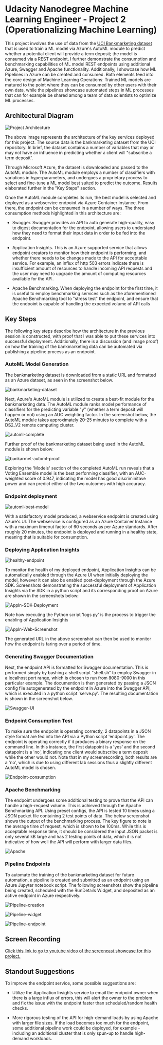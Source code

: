 # Udacity Nanodegree Machine Learning Engineer - Project 2 (Operationalizing Machine Learning)

This project involves the use of data from the [UCI Bankmarketing dataset](https://archive.ics.uci.edu/ml/datasets/Bank%2BMarketing) that is used to train a ML model via Azure's AutoML module to predict whether a potential client will provide a term deposit; the model is consumed via a REST endpoint. I further demonstrate the consumption and benchmarking capabilities of ML model REST endpoints using additional Azure, Swagger and Apache functionality. Additionally, I showcase how ML Pipelines in Azure can be created and consumed. Both elements feed into the core design of Machine Learning Operations: Trained ML models are matured to the point where they can be consumed by other users with their own data, while the pipelines showcase automated steps in ML processes that can for example be shared among a team of data scientists to optimize ML processes. 

## Architectural Diagram
![Project Architecture](https://github.com/SmartMilk/nd00333_AZMLND_C2/blob/master/starter_files/project_images/Udacity%20Project%202%20Architecture.drawio.png "Architecture")

The above image represents the architecture of the key services deployed for this project. The source data is the bankmarketing dataset from the UCI repository. In brief, the dataset contains a number of variables that may or may not have an influence in predicting whether a client will "subscribe a term deposit". 

Through Microsoft Azure, the dataset is downloaded and passed to the AutoML module. The AutoML module employs a number of classifiers with variations in hyperparameters, and undergoes a proprietary process to select and fine-tune a ML model best suited to predict the outcome. Results elaborated further in the "Key Steps" section.

Once the AutoML module completes its run, the best model is selected and deployed as a webservice endpoint via Azure Container Instance. From there, the endpoint can be consumed in a number of ways. The three consumption methods highlighted in this architecture are:

* Swagger. Swagger provides an API to auto generate high-quality, easy to digest documentation for the endpoint, allowing users to understand how they need to format their input data in order to be fed into the endpoint.

* Application Insights. This is an Azure supported service that allows endpoint creators to monitor how their endpoint is performing, and whether there needs to be changes made to the API for acceptable service. For example, an influx of http 503 errors indicate there is insufficient amount of resources to handle incoming API requests and the user may need to upgrade the amount of computing resources available for the API. 

* Apache Benchmarking. When deploying the endpoint for the first time, it is useful to employ benchmarking services such as the aforementioned Apache Benchmarking tool to "stress test" the endpoint, and ensure that the endpoint is capable of handling the expected volume of API calls

## Key Steps
The following key steps describe how the architecture in the previous session is constructed, with proof that I was able to put these services into successful deployment. Additionally, there is a discussion (and image proof) on how the training of the bankmarketing data can be automated via publishing a pipeline process as an endpoint. 

### AutoML Model Generation

The bankmarketing dataset is downloaded from a static URL and formatted as an Azure dataset, as seen in the screenshot below.

![bankmarketing-dataset](https://github.com/SmartMilk/nd00333_AZMLND_C2/blob/master/starter_files/project_images/bankmarketing_dataset_register_proof.jpg)

Next, Azure's AutoML module is utilized to create a best-fit module for the bankmarketing data. The AutoML module ranks model performance of classifiers for the predicting variable "y" (whether a term deposit will happen or not) using an AUC weighting factor. In the screenshot below, the AutoML module takes approximately 20-25 minutes to complete with a DS2_V2 remote computing cluster.

![automl-complete](https://github.com/SmartMilk/nd00333_AZMLND_C2/blob/master/starter_files/project_images/automl_experiment_completed.jpg)

Further proof of the bankmarketing dataset being used in the AutoML module is shown below:

![bankarmet-automl-proof](https://github.com/SmartMilk/nd00333_AZMLND_C2/blob/master/starter_files/project_images/bankmarketing_with_automl_module_proof.jpg)

Exploring the 'Models' section of the completed AutoML run reveals that a Voting Ensemble model is the best performing classifier, with an AUC-weighted score of 0.947, indicating the model has good discriminitave power and can predict either of the two outcomes with high accuracy. 

### Endpoint deployment

![automl-best-model](https://github.com/SmartMilk/nd00333_AZMLND_C2/blob/master/starter_files/project_images/automl_run_best_model_verbose.jpg)

With a satisfactory model produced, a webservice endpoint is created using Azure's UI. The webservice is configured as an Azure Container Instance with a maximum timeout factor of 60 seconds as per Azure standards. After roughly 20 minutes, the endpoint is deployed and running in a healthy state, meaning that is suitable for consumption.

### Deploying Application Insights

![healthy-endpoint](https://github.com/SmartMilk/nd00333_AZMLND_C2/blob/master/starter_files/project_images/endpoint_active_and_healthy.jpg)

To monitor the health of my deployed endpoint, Application Insights can be automatically enabled through the Azure UI when initially deploying the model, however it can also be enabled post-deployment through the Azure SDK. Screenshots demonstrating the successful deployment of Application Insights via the SDK in a python script and its corresponding proof on Azure are shown in the screenshots below:

![AppIn-SDK-Deployment](https://github.com/SmartMilk/nd00333_AZMLND_C2/blob/master/starter_files/project_images/successful_deployment_of_application_insights.jpg)

Note how executing the Python script 'logs.py' is the process to trigger the enabling of Application Insights

![AppIn-Web-Screenshot](https://github.com/SmartMilk/nd00333_AZMLND_C2/blob/master/starter_files/project_images/app_insight_enabled_via_SDK.jpg)

The generated URL in the above screenshot can then be used to monitor how the endpoint is faring over a period of time.

### Generating Swagger Documentation

Next, the endpoint API is formatted for Swagger documentation. This is performed simply by bashing a shell script "shell.sh" to employ Swagger in a localhost port range, which is chosen to run from 8080-9000 in this particular example. The documention is then generated by passing a JSON config file autogenerated by the endpoint in Azure into the Swagger API, which is executed in a python script 'serve.py'. The resulting documentation is shown in the screenshot below.

![Swagger-UI](https://github.com/SmartMilk/nd00333_AZMLND_C2/blob/master/starter_files/project_images/swagger_documentation_screenshot.jpg)

### Endpoint Consumption Test

To make sure the endpoint is operating correctly, 2 datapoints in a JSON style format are fed into the API via a Python script 'endpoint.py'. The endpoint is operating correctly if it produces a binary response on the command line. In this instance, the first datapoint is a 'yes' and the second datapoint is a 'no', indicating one client would subscribe a term deposit while the other would not. Note that in my screenrecording, both results are a 'no', which is due to using different lab sessions thus a slightly different AutoML model is chosen. 

![Endpoint-consumption](https://github.com/SmartMilk/nd00333_AZMLND_C2/blob/master/starter_files/project_images/endpoint_consumption_proof.jpg) 

### Apache Benchmarking

The endpoint undergoes some additional testing to prove that the API can handle a high-request volume. This is achieved through the Apache Benchmarking API. Using preset configs, the API is tested 10 times using a JSON packet file containing 2 test points of data. The below screenshot shows the output of the benchmarking process. The key figure to note is the average time of request, which is shown to be 100ms. While this is acceptable response time, it should be considered the input JSON packet is only several kB large and has 2 testing points of data, which it is not indicative of how well the API will perform with larger data files. 

![Apache](https://github.com/SmartMilk/nd00333_AZMLND_C2/blob/master/starter_files/project_images/apache_benchmarking_proof.jpg)

### Pipeline Endpoints

To automate the training of the bankmarketing dataset for future automation, a pipeline is created and submitted as an endpoint using an Azure Jupyter notebook script. The following screenshots show the pipeline being created, scheduled with the RunDetails Widget, and deposited as an active endpoint in Azure respectively.

![Pipeline-creation](https://github.com/SmartMilk/nd00333_AZMLND_C2/blob/master/starter_files/project_images/pipeline_creation_proof.jpg)

![Pipeline-widget](https://github.com/SmartMilk/nd00333_AZMLND_C2/blob/master/starter_files/project_images/pipeline_rundetails_widget_proof.jpg)

![Pipeline-endpoint](https://github.com/SmartMilk/nd00333_AZMLND_C2/blob/master/starter_files/project_images/pipeline_endpoint_active_proof.jpg)

## Screen Recording
[Click this link to go to youtube video of the screencast showcase for this project.](https://www.youtube.com/watch?v=sMb0tTM2qJw)

## Standout Suggestions
To improve the endpoint service, some possible suggestions are:
* Utilize the Application Insights service to email the endpoint owner when there is a large influx of errors, this will alert the owner to the problem and fix the issue with the endpoint faster than scheduled/random health checks. 

* More rigorous testing of the API for high-demand loads by using Apache with larger file sizes. If the load becomes too much for the endpoint, some additional pipeline work could be deployed, for example - including an additional cluster that is only spun-up to handle high-demand workloads. 
